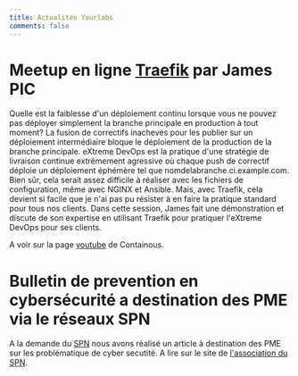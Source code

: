 ```yaml
---
title: Actualités Yourlabs
comments: false
---
```



# Meetup en ligne [Traefik](https://containo.us/traefik/) par James PIC

Quelle est la faiblesse d'un déploiement continu lorsque vous ne pouvez pas déployer simplement la branche principale en production à tout moment? La fusion de correctifs inachevés pour les publier sur un déploiement intermédiaire bloque le déploiement de la production de la branche principale. eXtreme DevOps est la pratique d'une stratégie de livraison continue extrêmement agressive où chaque push de correctif déploie un déploiement éphémère tel que nomdelabranche.ci.example.com. Bien sûr, cela serait assez difficile à réaliser avec les fichiers de configuration, même avec NGINX et Ansible. Mais, avec Traefik, cela devient si facile que je n'ai pas pu résister à en faire la pratique standard pour tous nos clients. Dans cette session, James fait une démonstration et discute de son expertise en utilisant Traefik pour pratiquer l'eXtreme DevOps pour ses clients.

A voir sur la page [youtube](https://youtu.be/DPuVNNemEuM) de Containous.

#  Bulletin de prevention en cybersécurité a destination des PME via le réseaux SPN

A la demande du [SPN](https://www.spn.asso.fr) nous avons réalisé un article à destination des PME sur les problématique de cyber secutité. A lire sur le site de [l'association du SPN](https://www.spn.asso.fr/des-hackers-professionnels-au-service-de-la-cybersecurite-des-entreprises/).  
